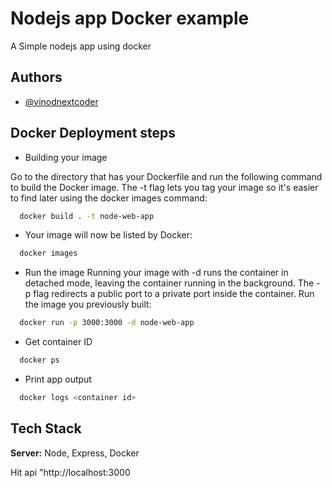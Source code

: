 
# Nodejs app Docker example

A Simple nodejs app using docker


## Authors

- [@vinodnextcoder](https://www.github.com/vinodnextcoder)


## Docker Deployment steps

- Building your image

Go to the directory that has your Dockerfile and run the following command to build the Docker image. The -t flag lets you tag your image so it's easier to find later using the docker images command:

```bash
  docker build . -t node-web-app
```

- Your image will now be listed by Docker:

```bash
  docker images
```

- Run the image
Running your image with -d runs the container in detached mode, leaving the container running in the background. The -p flag redirects a public port to a private port inside the container. Run the image you previously built:

```bash
  docker run -p 3000:3000 -d node-web-app
```

- Get container ID
```bash
  docker ps
```

- Print app output
```bash
  docker logs <container id>
```

## Tech Stack

**Server:** Node, Express, Docker

Hit api "http://localhost:3000
